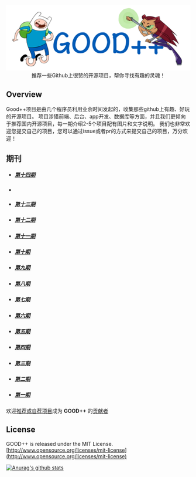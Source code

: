 <p align="center">
  <img src="https://raw.githubusercontent.com/DeformedSteel/good/master/images/logo.png" width="660"/>
  <br>推荐一些Github上很赞的开源项目，帮你寻找有趣的灵魂！
</p>

## Overview

Good++项目是由几个程序员利用业余时间发起的，收集那些github上有趣、好玩的开源项目。
项目涉猎前端、后台、app开发、数据库等方面，并且我们更倾向于推荐国内开源项目，每一期介绍2-5个项目配有图片和文字说明。
我们也非常欢迎您提交自己的项目，您可以通过issue或者pr的方式来提交自己的项目，万分欢迎！

## 期刊

* ##### [第十四期](https://github.com/DeformedSteel/good/blob/master/content/14.md)
* 
* ##### [第十三期](https://github.com/DeformedSteel/good/blob/master/content/13.md)
* ##### [第十二期](https://github.com/DeformedSteel/good/blob/master/content/12.md)
* ##### [第十一期](https://github.com/DeformedSteel/good/blob/master/content/11.md)
* ##### [第十期](https://github.com/DeformedSteel/good/blob/master/content/10.md)
* ##### [第九期](https://github.com/DeformedSteel/good/blob/master/content/09.md)
* ##### [第八期](https://github.com/DeformedSteel/good/blob/master/content/08.md)
* ##### [第七期](https://github.com/DeformedSteel/good/blob/master/content/07.md)
* ##### [第六期](https://github.com/DeformedSteel/good/blob/master/content/06.md)
* ##### [第五期](https://github.com/DeformedSteel/good/blob/master/content/05.md)
* ##### [第四期](https://github.com/DeformedSteel/good/blob/master/content/04.md)
* ##### [第三期](https://github.com/DeformedSteel/good/blob/master/content/03.md)
* ##### [第二期](https://github.com/DeformedSteel/good/blob/master/content/02.md)
* ##### [第一期](https://github.com/DeformedSteel/good/blob/master/content/01.md)

欢迎[推荐或自荐项目](https://github.com/DeformedSteel/good/issues/new)成为 **GOOD++** 的[贡献者](https://github.com/DeformedSteel/good/blob/master/contributors.md) 


## License
GOOD++ is released under the MIT License. [http://www.opensource.org/licenses/mit-license](http://www.opensource.org/licenses/mit-license)

[![Anurag's github stats](https://github-readme-stats.vercel.app/api?username=zhangzheyi1)](https://github.com/anuraghazra/github-readme-stats)
